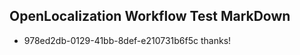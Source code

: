 ## OpenLocalization Workflow Test MarkDown
* 978ed2db-0129-41bb-8def-e210731b6f5c thanks!

<!--HONumber=Aug16_HO5-->


